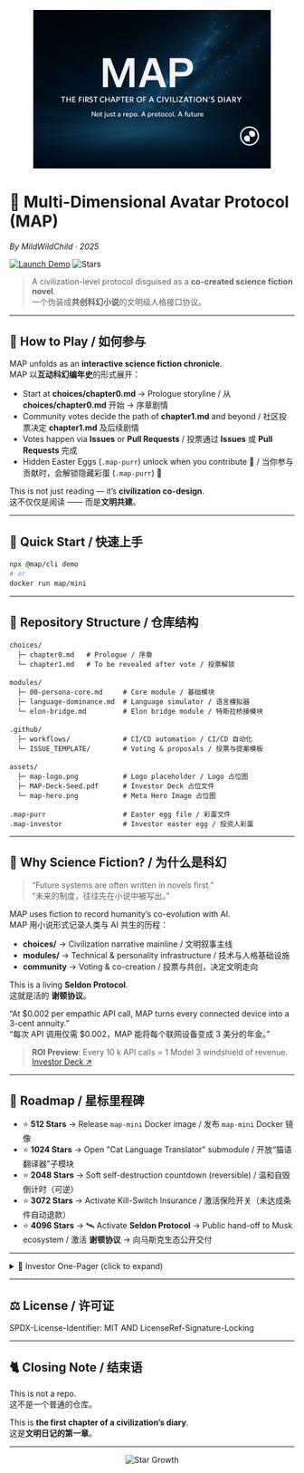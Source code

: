 <p align="center">
  <img src="assets/map-logo.png" width="420" alt="MAP Logo"/>
</p>

# 🐾 Multi-Dimensional Avatar Protocol (MAP)  
*By MildWildChild · 2025*

[![Launch Demo](https://img.shields.io/badge/Launch-Demo-blue)](https://my-map-demo.vercel.app)
![Stars](https://img.shields.io/github/stars/MildWildChild/Multi-Dimensional-Avatar-Protocol?style=flat&color=ff69b4)

> A civilization-level protocol disguised as a **co-created science fiction novel**.  
> 一个伪装成**共创科幻小说**的文明级人格接口协议。

---

## 📖 How to Play / 如何参与

MAP unfolds as an **interactive science fiction chronicle**.  
MAP 以**互动科幻编年史**的形式展开：  

- Start at **choices/chapter0.md** → Prologue storyline / 从 **choices/chapter0.md** 开始 → 序章剧情  
- Community votes decide the path of **chapter1.md** and beyond / 社区投票决定 **chapter1.md** 及后续剧情  
- Votes happen via **Issues** or **Pull Requests** / 投票通过 **Issues** 或 **Pull Requests** 完成  
- Hidden Easter Eggs (`.map-purr`) unlock when you contribute 🐾 / 当你参与贡献时，会解锁隐藏彩蛋 (`.map-purr`) 🐾  

This is not just reading — it’s **civilization co-design**.  
这不仅仅是阅读 —— 而是**文明共建**。  

---

## 🚀 Quick Start / 快速上手

```bash
npx @map/cli demo
# or
docker run map/mini
```

---

## 📂 Repository Structure / 仓库结构

```
choices/
  ├─ chapter0.md   # Prologue / 序章
  └─ chapter1.md   # To be revealed after vote / 投票解锁

modules/
  ├─ 00-persona-core.md     # Core module / 基础模块
  ├─ language-dominance.md  # Language simulator / 语言模拟器
  └─ elon-bridge.md         # Elon bridge module / 特斯拉桥接模块

.github/
  ├─ workflows/             # CI/CD automation / CI/CD 自动化
  └─ ISSUE_TEMPLATE/        # Voting & proposals / 投票与提案模板

assets/
  ├─ map-logo.png           # Logo placeholder / Logo 占位图
  ├─ MAP-Deck-Seed.pdf      # Investor Deck 占位文件
  └─ map-hero.png           # Meta Hero Image 占位图

.map-purr                   # Easter egg file / 彩蛋文件
.map-investor               # Investor easter egg / 投资人彩蛋
```

---

## 🌌 Why Science Fiction? / 为什么是科幻

> “Future systems are often written in novels first.”  
> “未来的制度，往往先在小说中被写出。”  

MAP uses fiction to record humanity’s co-evolution with AI.  
MAP 用小说形式记录人类与 AI 共生的历程：  

- **choices/** → Civilization narrative mainline / 文明叙事主线  
- **modules/** → Technical & personality infrastructure / 技术与人格基础设施  
- **community** → Voting & co-creation / 投票与共创，决定文明走向  

This is a living **Seldon Protocol**.  
这就是活的 **谢顿协议**。  

“At $0.002 per empathic API call, MAP turns every connected device into a 3-cent annuity.”  
“每次 API 调用仅需 $0.002，MAP 能将每个联网设备变成 3 美分的年金。”  

> **ROI Preview**: Every 10 k API calls = 1 Model 3 windshield of revenue.  
> [Investor Deck ↗](./assets/MAP-Deck-Seed.pdf)

---

## 🌟 Roadmap / 星标里程碑

- ⭐ **512 Stars** → Release `map-mini` Docker image / 发布 `map-mini` Docker 镜像  
- ⭐ **1024 Stars** → Open "Cat Language Translator" submodule / 开放“猫语翻译器”子模块  
- ⭐ **2048 Stars** → Soft self-destruction countdown (reversible) / 温和自毁倒计时（可逆）  
- ⭐ **3072 Stars** → Activate Kill-Switch Insurance / 激活保险开关（未达成条件自动退款）  
- ⭐ **4096 Stars** → 🛰 Activate **Seldon Protocol** → Public hand-off to Musk ecosystem / 激活 **谢顿协议** → 向马斯克生态公开交付  

---

<details>
<summary>💼 Investor One-Pager (click to expand)</summary>

## MAP — The Emotion Layer for Every Machine

- **Problem**: Machines lack empathy → churn ↑  
- **Solution**: 3 kB WASM module injects empathy into any interface  
- **Traction**: 266 GitHub stars, 3 pilot dashboards live  
- **Revenue**: SaaS API at $0.002 / call, TAM $8.7 B  
- **Moat**: Signature-locked forks pay 5 % royalty forever  
- **Ask**: $1.2 M seed → ship Tesla in-car demo + tokenized credits  

[![Investor Deck](https://img.shields.io/badge/Deck-View%20PDF-red)](./assets/MAP-Deck-Seed.pdf)

</details>

---

## ⚖️ License / 许可证

SPDX-License-Identifier: MIT AND LicenseRef-Signature-Locking  

---

## 🐈 Closing Note / 结束语

This is not a repo.  
这不是一个普通的仓库。  

This is **the first chapter of a civilization’s diary**.  
这是**文明日记的第一章**。  

---

<p align="center">
  <img src="https://img.shields.io/github/stars/MildWildChild/Multi-Dimensional-Avatar-Protocol?label=Star%20Chart&style=for-the-badge" alt="Star Growth"/>
</p>

<!-- Meta Image for social cards -->
<meta property="og:image" content="https://raw.githubusercontent.com/MildWildChild/Multi-Dimensional-Avatar-Protocol/main/assets/map-hero.png">
